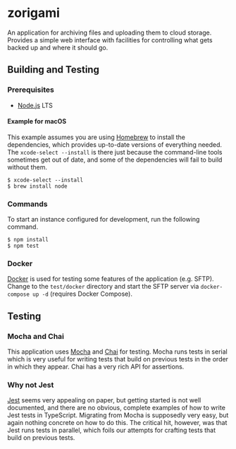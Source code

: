 # zorigami

An application for archiving files and uploading them to cloud storage. Provides
a simple web interface with facilities for controlling what gets backed up and
where it should go.

## Building and Testing

### Prerequisites

* [Node.js](https://nodejs.org/) LTS

#### Example for macOS

This example assumes you are using [Homebrew](http://brew.sh) to install the
dependencies, which provides up-to-date versions of everything needed. The
`xcode-select --install` is there just because the command-line tools sometimes
get out of date, and some of the dependencies will fail to build without them.

```shell
$ xcode-select --install
$ brew install node
```

### Commands

To start an instance configured for development, run the following command.

```shell
$ npm install
$ npm test
```

### Docker

[Docker](https://www.docker.com) is used for testing some features of the
application (e.g. SFTP). Change to the `test/docker` directory and start the
SFTP server via `docker-compose up -d` (requires Docker Compose).

## Testing

### Mocha and Chai

This application uses [Mocha](https://mochajs.org) and
[Chai](https://www.chaijs.com) for testing. Mocha runs tests in serial which is
very useful for writing tests that build on previous tests in the order in which
they appear. Chai has a very rich API for assertions.

### Why not Jest

[Jest](https://jestjs.io) seems very appealing on paper, but getting started is
not well documented, and there are no obvious, complete examples of how to write
Jest tests in TypeScript. Migrating from Mocha is supposedly very easy, but
again nothing concrete on how to do this. The critical hit, however, was that
Jest runs tests in parallel, which foils our attempts for crafting tests that
build on previous tests.
